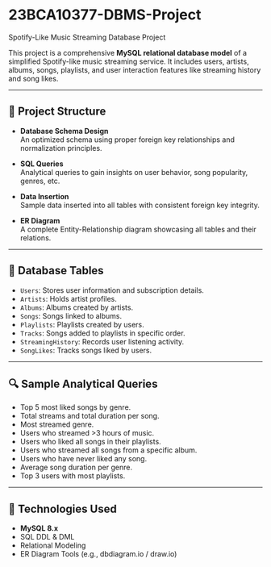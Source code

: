 # 23BCA10377-DBMS-Project
Spotify-Like Music Streaming Database Project

This project is a comprehensive **MySQL relational database model** of a simplified Spotify-like music streaming service. It includes users, artists, albums, songs, playlists, and user interaction features like streaming history and song likes.

---

## 📁 Project Structure

- **Database Schema Design**  
  An optimized schema using proper foreign key relationships and normalization principles.

- **SQL Queries**  
  Analytical queries to gain insights on user behavior, song popularity, genres, etc.

- **Data Insertion**  
  Sample data inserted into all tables with consistent foreign key integrity.

- **ER Diagram**  
  A complete Entity-Relationship diagram showcasing all tables and their relations.

---

## 🧱 Database Tables

- `Users`: Stores user information and subscription details.
- `Artists`: Holds artist profiles.
- `Albums`: Albums created by artists.
- `Songs`: Songs linked to albums.
- `Playlists`: Playlists created by users.
- `Tracks`: Songs added to playlists in specific order.
- `StreamingHistory`: Records user listening activity.
- `SongLikes`: Tracks songs liked by users.

---

## 🔍 Sample Analytical Queries

- Top 5 most liked songs by genre.
- Total streams and total duration per song.
- Most streamed genre.
- Users who streamed >3 hours of music.
- Users who liked all songs in their playlists.
- Users who streamed all songs from a specific album.
- Users who have never liked any song.
- Average song duration per genre.
- Top 3 users with most playlists.

---

## 🧪 Technologies Used

- **MySQL 8.x**
- SQL DDL & DML
- Relational Modeling
- ER Diagram Tools (e.g., dbdiagram.io / draw.io)

